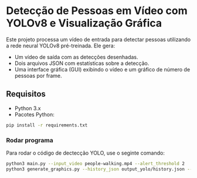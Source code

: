 # Detecção de Pessoas em Vídeo com YOLOv8 e Visualização Gráfica

Este projeto processa um vídeo de entrada para detectar pessoas utilizando a rede neural YOLOv8 pré-treinada. Ele gera:

- Um vídeo de saída com as detecções desenhadas.
- Dois arquivos JSON com estatísticas sobre a detecção.
- Uma interface gráfica (GUI) exibindo o vídeo e um gráfico de número de pessoas por frame.


## Requisitos

- Python 3.x
- Pacotes Python:

```bash
pip install -r requirements.txt
```

### Rodar programa

Para rodar o código de dectecção YOLO, use o seginte comando:


```bash
python3 main.py --input_video people-walking.mp4 --alert_threshold 2
python3 generate_graphics.py --history_json output_yolo/history.json --video_path output_yolo/output_with_detections.mp4
```